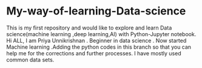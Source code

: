 # My-way-of-learning-Data-science
This is my first repository and would like to explore and learn Data science(machine learning ,deep learning,AI) with Python-Jupyter notebook.
Hi ALL,
  I am Priya Unnikrishnan . Beginner in data science . Now started Machine learning .Adding the python codes in this branch so that you can help me for the corrections and further processes.
  I have mostly used common data sets.

